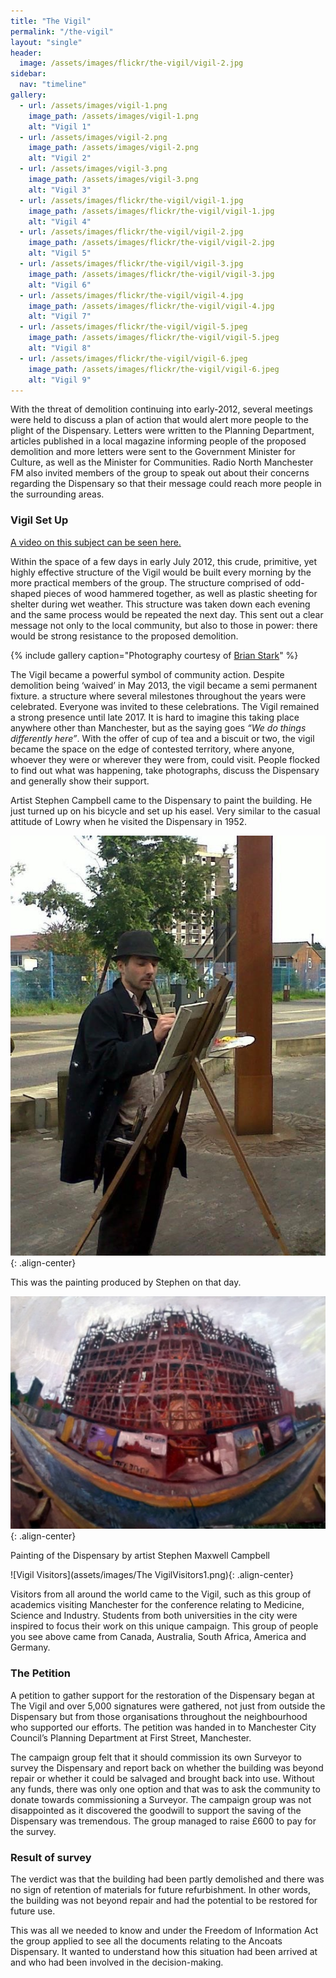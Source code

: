 ```yaml
---
title: "The Vigil"
permalink: "/the-vigil"
layout: "single"
header:
  image: /assets/images/flickr/the-vigil/vigil-2.jpg
sidebar:
  nav: "timeline"
gallery:
  - url: /assets/images/vigil-1.png
    image_path: /assets/images/vigil-1.png
    alt: "Vigil 1"
  - url: /assets/images/vigil-2.png
    image_path: /assets/images/vigil-2.png
    alt: "Vigil 2"
  - url: /assets/images/vigil-3.png
    image_path: /assets/images/vigil-3.png
    alt: "Vigil 3"
  - url: /assets/images/flickr/the-vigil/vigil-1.jpg
    image_path: /assets/images/flickr/the-vigil/vigil-1.jpg
    alt: "Vigil 4"
  - url: /assets/images/flickr/the-vigil/vigil-2.jpg
    image_path: /assets/images/flickr/the-vigil/vigil-2.jpg
    alt: "Vigil 5"
  - url: /assets/images/flickr/the-vigil/vigil-3.jpg
    image_path: /assets/images/flickr/the-vigil/vigil-3.jpg
    alt: "Vigil 6"
  - url: /assets/images/flickr/the-vigil/vigil-4.jpg
    image_path: /assets/images/flickr/the-vigil/vigil-4.jpg
    alt: "Vigil 7"
  - url: /assets/images/flickr/the-vigil/vigil-5.jpeg
    image_path: /assets/images/flickr/the-vigil/vigil-5.jpeg
    alt: "Vigil 8"
  - url: /assets/images/flickr/the-vigil/vigil-6.jpeg
    image_path: /assets/images/flickr/the-vigil/vigil-6.jpeg
    alt: "Vigil 9"
---
```


With the threat of demolition continuing into early-2012, several meetings were held to discuss a plan of action that would alert more people to the plight of the Dispensary. Letters were written to the Planning Department, articles published in a local magazine informing people of the proposed demolition and more letters were sent to the Government Minister for Culture, as well as the Minister for Communities. Radio North Manchester FM also invited members of the group to speak out about their concerns regarding the Dispensary so that their message could reach more people in the surrounding areas. 

### Vigil Set Up 

[A video on this subject can be seen here.](https://fb.watch/34k5CTPsM-/)

Within the space of a few days in early July 2012, this crude, primitive, yet highly effective structure of the Vigil would be built every morning by the more practical members of the group. The structure comprised of odd-shaped pieces of wood hammered together, as well as plastic sheeting for shelter during wet weather. This structure was taken down each evening and the same process would be repeated the next day. This sent out a clear message not only to the local community, but also to those in power: there would be strong resistance to the proposed demolition.

{% include gallery caption="Photography courtesy of [Brian Stark](https://www.facebook.com/Brian-Stark-photography-227909870599755/)" %}

The Vigil became a powerful symbol of community action. Despite demolition being ‘waived’ in May 2013, the vigil became a semi permanent fixture. a structure where several milestones throughout the years were celebrated. Everyone was invited to these celebrations. The Vigil remained a strong presence until late 2017. It is hard to imagine this taking place anywhere other than Manchester, but as the saying goes *“We do things differently here”*. With the offer of cup of tea and a biscuit or two, the vigil became the space on the edge of contested territory, where anyone, whoever they were or wherever they were from, could visit. People flocked to find out what was happening, take photographs, discuss the Dispensary and generally show their support.  

Artist Stephen Campbell came to the Dispensary to paint the building. He just turned up on his bicycle and set up his easel. Very similar to the casual attitude of Lowry when he visited the Dispensary in 1952.

![Artist Stephen Campbell](assets/images/flickr/the-vigil/vigil-painter.jpg){: .align-center}

This was the painting produced by Stephen on that day.

![Vigil Painting](assets/images/The-Vigil-opt.jpg){: .align-center}

Painting of the Dispensary by artist Stephen Maxwell Campbell

![Vigil Visitors](assets/images/The VigilVisitors1.png){: .align-center}

Visitors from all around the world came to the Vigil, such as this group of academics visiting Manchester for the conference relating to Medicine, Science and Industry.  Students from both universities in the city were inspired to focus their work on this unique campaign. This group of people you see above came from Canada, Australia, South Africa, America and Germany.  

### The Petition

A petition to gather support for the restoration of the Dispensary began at The Vigil and over 5,000 signatures were gathered, not just from outside the Dispensary but from those organisations throughout the neighbourhood who supported our efforts. The petition was handed in to Manchester City Council’s Planning Department at First Street, Manchester.

The campaign group felt that it should commission its own Surveyor to survey the Dispensary and report back on whether the building was beyond repair or whether it could be salvaged and brought back into use.  Without any funds, there was only one option and that was to ask the community to donate towards commissioning a Surveyor.  The campaign group was not disappointed as it discovered the goodwill to support the saving of the Dispensary was tremendous.  The group managed to raise £600 to pay for the survey.  

### Result of survey

The verdict was that the building had been partly demolished and there was no sign of retention of materials for future refurbishment. In other words, the building was not beyond repair and had the potential to be restored for future use.

This was all we needed to know and under the Freedom of Information Act the group applied to see all the documents relating to the Ancoats Dispensary.  It wanted to understand how this situation had been arrived at and who had been involved in the decision-making.
